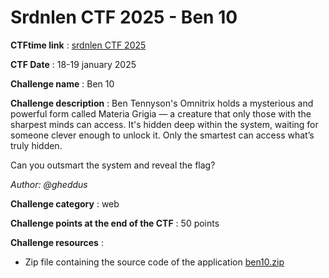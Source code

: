 # Srdnlen CTF 2025 - Ben 10

**CTFtime link** : [srdnlen CTF 2025](https://ctftime.org/event/2576)

**CTF Date** : 18-19 january 2025

**Challenge name** : Ben 10

**Challenge description** : Ben Tennyson's Omnitrix holds a mysterious and powerful form called Materia Grigia — a creature that only those with the sharpest minds can access. It's hidden deep within the system, waiting for someone clever enough to unlock it. Only the smartest can access what’s truly hidden.

Can you outsmart the system and reveal the flag?

*Author: @gheddus*

**Challenge category** : web

**Challenge points at the end of the CTF** : 50 points

**Challenge resources** :
- Zip file containing the source code of the application [ben10.zip](chall/ben10.zip)
